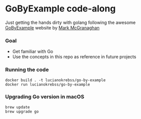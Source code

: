# GoByExample code-along

Just getting the hands dirty with golang following the awesome [GoByExample] website by [Mark McGranaghan]

### Goal

- Get familiar with Go
- Use the concepts in this repo as reference in future projects

### Running the code

```shell
docker build . -t lucianokrebss/go-by-example
docker run lucianokrebss/go-by-example
```

### Upgrading Go version in macOS

```shell
brew update
brew upgrade go
```

[GoByExample]: https://gobyexample.com/

[Mark McGranaghan]: https://markmcgranaghan.com/